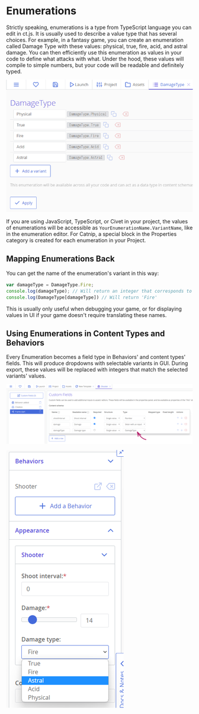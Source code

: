 # Enumerations

Strictly speaking, enumerations is a type from TypeScript language you can edit in ct.js. It is usually used to describe a value type that has several choices. For example, in a fantasy game, you can create an enumeration called Damage Type with these values: physical, true, fire, acid, and astral damage. You can then efficiently use this enumeration as values in your code to define what attacks with what. Under the hood, these values will compile to simple numbers, but your code will be readable and definitely typed.

![](./images/enumerations_example.png)

If you are using JavaScript, TypeScript, or Civet in your project, the values of enumerations will be accessible as `YourEnumerationName.VariantName`, like in the enumeration editor. For Catnip, a special block in the Properties category is created for each enumeration in your Project.

## Mapping Enumerations Back

You can get the name of the enumeration's variant in this way:

```js
var damageType = DamageType.Fire;
console.log(damageType); // Will return an integer that corresponds to this damage type
console.log(DamageType[damageType]) // Will return 'Fire'
```

This is usually only useful when debugging your game, or for displaying values in UI if your game doesn't require translating these names.

## Using Enumerations in Content Types and Behaviors

Every Enumeration becomes a field type in Behaviors' and content types' fields. This will produce dropdowns with selectable variants in GUI. During export, these values will be replaced with integers that match the selected variants' values.

![](./images/enumerations_useInContentSchemas.png)

![](./images/enumerations_fieldTypes.png)